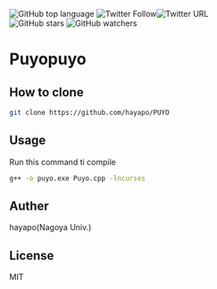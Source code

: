 <img alt="GitHub top language" src="https://img.shields.io/github/languages/top/hayapo/PUYO?style=plastic"> <img alt="Twitter Follow" src="https://img.shields.io/twitter/follow/Laughingcat0?style=social"><img alt="Twitter URL" src="https://img.shields.io/twitter/url?style=social&url=https%3A%2F%2Fgithub.com%2Fhayapo">  
<img alt="GitHub stars" src="https://img.shields.io/github/stars/hayapo/PUYO?style=social"> <img alt="GitHub watchers" src="https://img.shields.io/github/watchers/hayapo/PUYO?style=social">

# Puyopuyo

## How to clone
```bash
git clone https://github.com/hayapo/PUYO
```
## Usage
Run this command ti compile
```bash
g++ -o puyo.exe Puyo.cpp -lncurses
```

## Auther
hayapo(Nagoya Univ.)

## License
MIT
